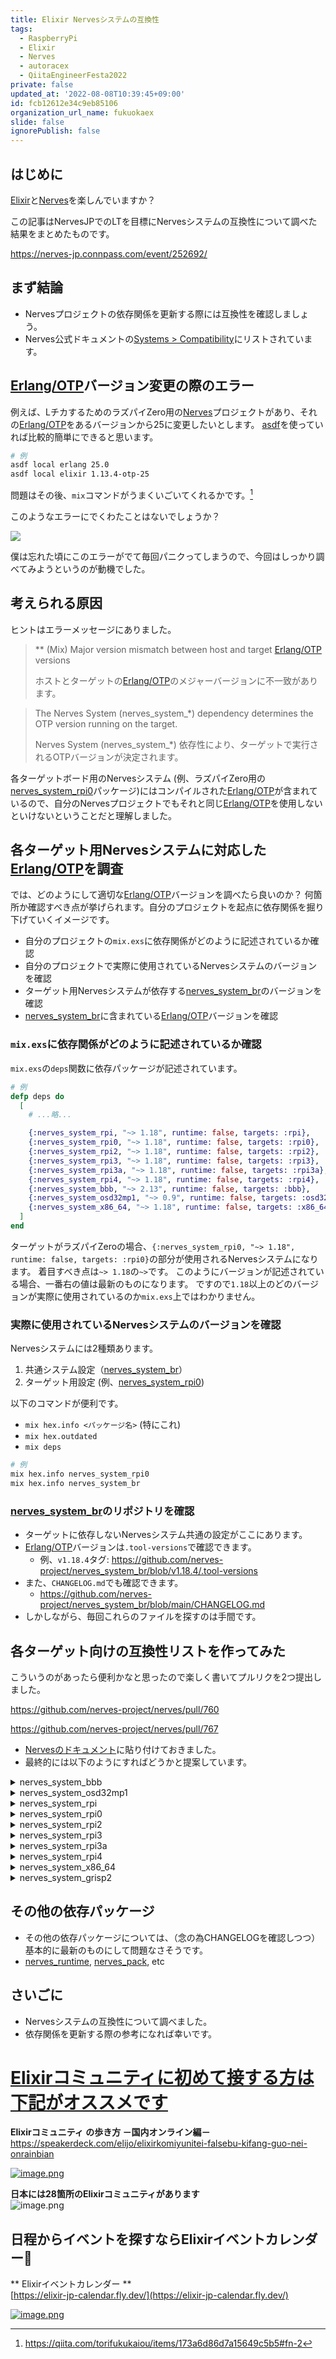 ```yaml
---
title: Elixir Nervesシステムの互換性
tags:
  - RaspberryPi
  - Elixir
  - Nerves
  - autoracex
  - QiitaEngineerFesta2022
private: false
updated_at: '2022-08-08T10:39:45+09:00'
id: fcb12612e34c9eb85106
organization_url_name: fukuokaex
slide: false
ignorePublish: false
---
```


[nerves]: https://github.com/nerves-project/nerves
[erlang/otp]: https://www.erlang.org/
[elixir]: https://elixir-lang.org/
[buildroot]: https://buildroot.org/
[nerves_system_br]: https://github.com/nerves-project/nerves_system_br
[nerves_system_rpi0]: https://github.com/nerves-project/nerves_system_rpi0
[nerves_runtime]: https://github.com/nerves-project/nerves_runtime
[nerves_pack]: https://github.com/nerves-project/nerves_pack
[shoehorn]: https://github.com/nerves-project/shoehorn
[nerves_bootstrap]: https://github.com/nerves-project/nerves_bootstrap
[nerves_examples]: https://github.com/nerves-project/nerves_examples
[asdf]: https://github.com/asdf-vm/asdf
[scripts/nerves_system_compatibility.exs]: https://github.com/nerves-project/nerves/blob/main/scripts/nerves_system_compatibility.exs

## はじめに

[Elixir]と[Nerves]を楽しんでいますか？

この記事はNervesJPでのLTを目標にNervesシステムの互換性について調べた結果をまとめたものです。

https://nerves-jp.connpass.com/event/252692/

## まず結論

- Nervesプロジェクトの依存関係を更新する際には互換性を確認しましょう。
- Nerves公式ドキュメントの[Systems > Compatibility](https://hexdocs.pm/nerves/systems.html#compatibility)にリストされています。

## [Erlang/OTP]バージョン変更の際のエラー

例えば、LチカするためのラズパイZero用の[Nerves]プロジェクトがあり、それの[Erlang/OTP]をあるバージョンから25に変更したいとします。
[asdf]を使っていれば比較的簡単にできると思います。

```sh
# 例
asdf local erlang 25.0
asdf local elixir 1.13.4-otp-25
```

問題はその後、`mix`コマンドがうまくいごいてくれるかです。[^いごく]

このようなエラーにでくわたことはないでしょうか？

![](https://user-images.githubusercontent.com/7563926/177769856-d37d18ce-b962-4772-a35d-81e5dc6c347b.png)

僕は忘れた頃にこのエラーがでて毎回パニクってしまうので、今回はしっかり調べてみようというのが動機でした。

## 考えられる原因

ヒントはエラーメッセージにありました。

> ** (Mix) Major version mismatch between host and target [Erlang/OTP] versions
>
> ホストとターゲットの[Erlang/OTP]のメジャーバージョンに不一致があります。


> The Nerves System (nerves_system_*) dependency determines the OTP version running on the target.
>
> Nerves System (nerves_system_*) 依存性により、ターゲットで実行されるOTPバージョンが決定されます。

各ターゲットボード用のNervesシステム (例、ラズパイZero用の[nerves_system_rpi0]パッケージ)にはコンパイルされた[Erlang/OTP]が含まれているので、自分のNervesプロジェクトでもそれと同じ[Erlang/OTP]を使用しないといけないということだと理解しました。

## 各ターゲット用Nervesシステムに対応した[Erlang/OTP]を調査

では、どのようにして適切な[Erlang/OTP]バージョンを調べたら良いのか？
何箇所か確認すべき点が挙げられます。自分のプロジェクトを起点に依存関係を掘り下げていくイメージです。

- 自分のプロジェクトの`mix.exs`に依存関係がどのように記述されているか確認
- 自分のプロジェクトで実際に使用されているNervesシステムのバージョンを確認
- ターゲット用Nervesシステムが依存する[nerves_system_br]のバージョンを確認
- [nerves_system_br]に含まれている[Erlang/OTP]バージョンを確認

### `mix.exs`に依存関係がどのように記述されているか確認

`mix.exs`の`deps`関数に依存パッケージが記述されています。

```elixir
# 例
defp deps do
  [
    # ...略...

    {:nerves_system_rpi, "~> 1.18", runtime: false, targets: :rpi},
    {:nerves_system_rpi0, "~> 1.18", runtime: false, targets: :rpi0},
    {:nerves_system_rpi2, "~> 1.18", runtime: false, targets: :rpi2},
    {:nerves_system_rpi3, "~> 1.18", runtime: false, targets: :rpi3},
    {:nerves_system_rpi3a, "~> 1.18", runtime: false, targets: :rpi3a},
    {:nerves_system_rpi4, "~> 1.18", runtime: false, targets: :rpi4},
    {:nerves_system_bbb, "~> 2.13", runtime: false, targets: :bbb},
    {:nerves_system_osd32mp1, "~> 0.9", runtime: false, targets: :osd32mp1},
    {:nerves_system_x86_64, "~> 1.18", runtime: false, targets: :x86_64}
  ]
end
```

ターゲットがラズパイZeroの場合、`{:nerves_system_rpi0, "~> 1.18", runtime: false, targets: :rpi0}`の部分が使用されるNervesシステムになります。
着目すべき点は`~> 1.18`の`~>`です。
このようにバージョンが記述されている場合、一番右の値は最新のものになります。
ですので`1.18`以上のどのバージョンが実際に使用されているのか`mix.exs`上ではわかりません。

### 実際に使用されているNervesシステムのバージョンを確認

Nervesシステムには2種類あります。
1. 共通システム設定（[nerves_system_br]）
1. ターゲット用設定 (例、[nerves_system_rpi0])

以下のコマンドが便利です。
- `mix hex.info <パッケージ名>` (特にこれ)
- `mix hex.outdated`
- `mix deps`

```sh
# 例
mix hex.info nerves_system_rpi0
mix hex.info nerves_system_br
```

### [nerves_system_br]のリポジトリを確認

- ターゲットに依存しないNervesシステム共通の設定がここにあります。
- [Erlang/OTP]バージョンは`.tool-versions`で確認できます。
  - 例、`v1.18.4`タグ: https://github.com/nerves-project/nerves_system_br/blob/v1.18.4/.tool-versions
- また、`CHANGELOG.md`でも確認できます。
  - https://github.com/nerves-project/nerves_system_br/blob/main/CHANGELOG.md
- しかしながら、毎回これらのファイルを探すのは手間です。

## 各ターゲット向けの互換性リストを作ってみた

こういうのがあったら便利かなと思ったので楽しく書いてプルリクを2つ提出しました。

https://github.com/nerves-project/nerves/pull/760

https://github.com/nerves-project/nerves/pull/767

- [Nervesのドキュメント](https://hexdocs.pm/nerves/systems.html#compatibility
)に貼り付けておきました。
- 最終的には以下のようにすればどうかと提案しています。

<details><summary>nerves_system_bbb</summary><table><thead><tr><th></th><th>Nerves System BR</th><th>Erlang/OTP</th><th>Buildroot</th><th>Linux</th></tr></thead><tbody><tr><td>2.15.1</td><td>1.20.3</td><td>25.0.2</td><td>2022.05</td><td>5.10.120</td></tr><tr><td>2.15.0</td><td>1.20.3</td><td>25.0.2</td><td>2022.05</td><td>5.15.44</td></tr><tr><td>2.14.0</td><td>1.19.0</td><td>25.0</td><td>2022.02.1</td><td>5.10.100</td></tr><tr><td>2.13.4</td><td>1.18.6</td><td>24.3.2</td><td>2021.11.2</td><td>5.10.100</td></tr><tr><td>2.13.3</td><td>1.18.5</td><td>24.2.2</td><td>2021.11.2</td><td>5.10.87</td></tr><tr><td>2.13.2</td><td>1.18.4</td><td>24.2</td><td>2021.11.1</td><td>5.10.87</td></tr><tr><td>2.13.1</td><td>1.18.3</td><td>24.2</td><td>2021.11</td><td>5.10.65</td></tr><tr><td>2.13.0</td><td>1.18.2</td><td>24.2</td><td>2021.11</td><td>5.10.65</td></tr><tr><td>2.12.3</td><td>1.17.4</td><td>24.1.7</td><td>2021.08.2</td><td>5.4.52</td></tr><tr><td>2.12.2</td><td>1.17.3</td><td>24.1.4</td><td>2021.08.1</td><td>5.4.52</td></tr><tr><td>2.12.1</td><td>1.17.1</td><td>24.1.2</td><td>2021.08.1</td><td>5.4.52</td></tr><tr><td>2.12.0</td><td>1.17.0</td><td>24.1</td><td>2021.08</td><td>5.4.52</td></tr><tr><td>2.11.2</td><td>1.16.4</td><td>24.0.5</td><td>2021.05.1</td><td>5.4.52</td></tr><tr><td>2.11.1</td><td>1.16.1</td><td>24.0.2</td><td>2021.05</td><td>5.4.52</td></tr><tr><td>2.11.0</td><td>1.16.0</td><td>24.0.2</td><td>2021.05</td><td>5.4.52</td></tr><tr><td>2.10.1</td><td>1.15.1</td><td>23.3.1</td><td>2021.02.1</td><td>5.4.52</td></tr><tr><td>2.10.0</td><td>1.15.0</td><td>23.2.7</td><td>2021.02</td><td>5.4.52</td></tr><tr><td>2.9.0</td><td>1.14.4</td><td>23.2.4</td><td>2020.11.2</td><td>5.4.52</td></tr><tr><td>2.8.3</td><td>1.13.7</td><td>23.1.5</td><td>2020.08.2</td><td>5.4.52</td></tr><tr><td>2.8.2</td><td>1.13.5</td><td>23.1.1</td><td>2020.08.2</td><td>5.4.52</td></tr><tr><td>2.8.1</td><td>1.13.4</td><td>23.1.1</td><td>2020.08.1</td><td>5.4.52</td></tr><tr><td>2.8.0</td><td>1.13.2</td><td>23.1.1</td><td>2020.08</td><td>4.19.120</td></tr><tr><td>2.7.2</td><td>1.12.4</td><td>23.0.3</td><td>2020.05.1</td><td>4.19.120</td></tr><tr><td>2.7.1</td><td>1.12.0</td><td>23.0.2</td><td>2020.05</td><td>4.19.120</td></tr><tr><td>2.7.0</td><td>1.12.0</td><td>23.0.2</td><td>2020.05</td><td>4.19.120</td></tr><tr><td>2.6.2</td><td>1.11.4</td><td>22.3.4</td><td>2020.02.1</td><td>4.19.103</td></tr><tr><td>2.6.1</td><td>1.11.2</td><td>22.3.1</td><td>2020.02</td><td>4.19.103</td></tr><tr><td>2.6.0</td><td>1.11.0</td><td>22.2.8</td><td>2020.02</td><td>4.19.103</td></tr><tr><td>2.5.2</td><td>1.10.2</td><td>22.2.4</td><td>2019.11.1</td><td>4.19.72</td></tr><tr><td>2.5.1</td><td>1.10.1</td><td>22.2.2</td><td>2019.11.1</td><td>4.19.72</td></tr><tr><td>2.5.0</td><td>1.10.0</td><td>22.1.5</td><td>2019.11</td><td>4.19.72</td></tr><tr><td>2.4.2</td><td>1.9.5</td><td>22.1.5</td><td>2019.08.2</td><td>4.19.50</td></tr><tr><td>2.4.1</td><td>1.9.4</td><td>22.1.1</td><td>2019.08.1</td><td>4.19.50</td></tr><tr><td>2.4.0</td><td>1.9.2</td><td>22.0.7</td><td>2019.08</td><td>4.19.50</td></tr><tr><td>2.3.2</td><td>1.8.5</td><td>22.0.7</td><td>2019.05.1</td><td>4.19.50</td></tr><tr><td>2.3.1</td><td>1.8.4</td><td>22.0.7</td><td>2019.05.1</td><td>4.19.37</td></tr><tr><td>2.3.0</td><td>1.8.2</td><td>22.0.3</td><td>2019.05</td><td>4.19.37</td></tr><tr><td>2.2.2</td><td>1.7.2</td><td>21.3.6</td><td>2019.02</td><td>4.19.26</td></tr><tr><td>2.2.1</td><td>1.7.1</td><td>21.2.7</td><td>2019.02</td><td>4.19.26</td></tr><tr><td>2.2.0</td><td>1.7.0</td><td>21.2.7</td><td>2019.02</td><td>4.19.26</td></tr><tr><td>2.1.3</td><td>1.6.8</td><td>21.2.6</td><td>2018.11.1</td><td>4.19.10</td></tr><tr><td>2.1.2</td><td>1.6.6</td><td>21.2.4</td><td>2018.11.1</td><td>4.19.10</td></tr><tr><td>2.1.1</td><td>1.6.5</td><td>21.2.2</td><td>2018.11.1</td><td>4.19.10</td></tr><tr><td>2.1.0</td><td>1.6.1</td><td>21.2</td><td>2018.11</td><td>4.18.9</td></tr><tr><td>2.0.0</td><td>1.5.3</td><td>21.1.1</td><td>2018.08</td><td>4.18.9</td></tr><tr><td>1.4.0</td><td>1.4.5</td><td>21.0</td><td>2018.05.1</td><td>4.4.113</td></tr><tr><td>1.3.0</td><td>1.4.1</td><td>21.0</td><td>2018.05.1</td><td>4.4.113</td></tr><tr><td>1.2.1</td><td>1.3.2</td><td>21.0</td><td>2018.05</td><td>4.4.113</td></tr><tr><td>1.2.0</td><td>1.3.0</td><td>21.0</td><td>2018.05</td><td>4.4.113</td></tr><tr><td>1.1.1</td><td>1.2.2</td><td>20.3.8</td><td>2018.05</td><td>4.4.113</td></tr><tr><td>1.1.0</td><td>1.2.0</td><td>20.3.6</td><td>2018.05</td><td>4.4.113</td></tr><tr><td>1.0.0</td><td>1.0.0</td><td>20.3.2</td><td>2018.02.1</td><td>4.4.113</td></tr><tr><td>0.20.0</td><td>0.17.0</td><td>20.2.1</td><td>2017.11.2</td><td>4.4.91</td></tr><tr><td>0.19.1</td><td>0.16.4</td><td>20.2.1</td><td>2017.11</td><td>4.4.91</td></tr><tr><td>0.19.0</td><td>unknown</td><td>unknown</td><td>unknown</td><td>4.4.91</td></tr><tr><td>0.18.0</td><td>0.15.0</td><td>20.1</td><td>2017.08.1</td><td>4.4.91</td></tr><tr><td>0.17.1</td><td>0.14.1</td><td>20</td><td>2017.08.1</td><td>4.4.88</td></tr><tr><td>0.17.0</td><td>0.14.0</td><td>20</td><td>2017.08</td><td>4.4.88</td></tr><tr><td>0.16.1</td><td>0.13.7</td><td>19.3</td><td>2017.05</td><td>4.4.60</td></tr><tr><td>0.16.0</td><td>0.13.5</td><td>19.3</td><td>2017.05</td><td>4.4.60</td></tr><tr><td>0.15.0</td><td>0.13.3</td><td>19.3</td><td>2017.05</td><td>4.4.60</td></tr><tr><td>0.14.0</td><td>0.13.2</td><td>19.3</td><td>2017.05</td><td>4.4.60</td></tr><tr><td>0.13.0</td><td>0.12.0</td><td>19.3</td><td>2017.05</td><td>4.4.60</td></tr><tr><td>0.12.0</td><td>0.10.0</td><td>19.3</td><td>2017.02</td><td>4.4.60</td></tr><tr><td>0.11.0</td><td>0.9.2</td><td>19.2</td><td>2016.11.1</td><td>4.4.43</td></tr><tr><td>0.10.0</td><td>0.9.2</td><td>19.2</td><td>2016.11.1</td><td>4.4.43</td></tr><tr><td>0.9.0</td><td>0.8.1</td><td>19.0</td><td>2016.08</td><td>4.4.9</td></tr><tr><td>0.8.0</td><td>0.7.0</td><td>19.0</td><td>2016.08</td><td>4.4.9</td></tr><tr><td>0.7.1</td><td>0.6.1</td><td>18.3</td><td>2016.02</td><td>4.4.9</td></tr><tr><td>0.7.0</td><td>unknown</td><td>unknown</td><td>unknown</td><td>4.4.9</td></tr><tr><td>0.6.2</td><td>0.5.1</td><td>18.3</td><td>2016.02</td><td>4.4.9</td></tr><tr><td>0.6.1</td><td>0.5.1</td><td>18.3</td><td>2016.02</td><td>4.4.9</td></tr><tr><td>0.6.0</td><td>0.5.0</td><td>18.3</td><td>2016.02</td><td>4.4.9</td></tr><tr><td>0.5.0</td><td>unknown</td><td>unknown</td><td>unknown</td><td>3.8.13</td></tr></tbody></table></details><details><summary>nerves_system_osd32mp1</summary><table><thead><tr><th></th><th>Nerves System BR</th><th>Erlang/OTP</th><th>Buildroot</th><th>Linux</th></tr></thead><tbody><tr><td>0.11.0</td><td>1.20.3</td><td>25.0.2</td><td>2022.05</td><td>5.4.41</td></tr><tr><td>0.10.0</td><td>1.19.0</td><td>25.0</td><td>2022.02.1</td><td>5.4.41</td></tr><tr><td>0.9.4</td><td>1.18.6</td><td>24.3.2</td><td>2021.11.2</td><td>5.4.41</td></tr><tr><td>0.9.3</td><td>1.18.5</td><td>24.2.2</td><td>2021.11.2</td><td>5.4.41</td></tr><tr><td>0.9.2</td><td>1.18.4</td><td>24.2</td><td>2021.11.1</td><td>5.4.41</td></tr><tr><td>0.9.1</td><td>1.18.3</td><td>24.2</td><td>2021.11</td><td>5.4.41</td></tr><tr><td>0.9.0</td><td>1.18.2</td><td>24.2</td><td>2021.11</td><td>5.4.41</td></tr><tr><td>0.8.3</td><td>1.17.4</td><td>24.1.7</td><td>2021.08.2</td><td>5.4.41</td></tr><tr><td>0.8.2</td><td>1.17.3</td><td>24.1.4</td><td>2021.08.1</td><td>5.4.41</td></tr><tr><td>0.8.1</td><td>1.17.1</td><td>24.1.2</td><td>2021.08.1</td><td>5.4.41</td></tr><tr><td>0.8.0</td><td>1.17.0</td><td>24.1</td><td>2021.08</td><td>5.4.41</td></tr><tr><td>0.7.2</td><td>1.16.4</td><td>24.0.5</td><td>2021.05.1</td><td>5.4.41</td></tr><tr><td>0.7.1</td><td>1.16.1</td><td>24.0.2</td><td>2021.05</td><td>5.4.41</td></tr><tr><td>0.7.0</td><td>1.16.0</td><td>24.0.2</td><td>2021.05</td><td>5.4.41</td></tr><tr><td>0.6.1</td><td>1.15.1</td><td>23.3.1</td><td>2021.02.1</td><td>5.4.41</td></tr><tr><td>0.6.0</td><td>1.15.0</td><td>23.2.7</td><td>2021.02</td><td>5.4.41</td></tr><tr><td>0.5.0</td><td>1.14.4</td><td>23.2.4</td><td>2020.11.2</td><td>5.4.41</td></tr><tr><td>0.4.3</td><td>1.13.7</td><td>23.1.5</td><td>2020.08.2</td><td>5.4.41</td></tr><tr><td>0.4.2</td><td>1.13.5</td><td>23.1.1</td><td>2020.08.2</td><td>5.4.41</td></tr><tr><td>0.4.1</td><td>1.13.4</td><td>23.1.1</td><td>2020.08.1</td><td>5.4.41</td></tr><tr><td>0.4.0</td><td>1.13.2</td><td>23.1.1</td><td>2020.08</td><td>5.4.41</td></tr><tr><td>0.3.2</td><td>1.12.4</td><td>23.0.3</td><td>2020.05.1</td><td>5.4.41</td></tr><tr><td>0.3.1</td><td>1.12.0</td><td>23.0.2</td><td>2020.05</td><td>5.4.41</td></tr><tr><td>0.3.0</td><td>1.12.0</td><td>23.0.2</td><td>2020.05</td><td>5.4.41</td></tr><tr><td>0.2.0</td><td>1.11.4</td><td>22.3.4</td><td>2020.02.1</td><td>5.4.41</td></tr><tr><td>0.1.0</td><td>1.11.4</td><td>22.3.4</td><td>2020.02.1</td><td>5.4.41</td></tr></tbody></table></details><details><summary>nerves_system_rpi</summary><table><thead><tr><th></th><th>Nerves System BR</th><th>Erlang/OTP</th><th>Buildroot</th><th>Linux</th></tr></thead><tbody><tr><td>1.20.0</td><td>1.20.3</td><td>25.0.2</td><td>2022.05</td><td>5.15.32</td></tr><tr><td>1.19.0</td><td>1.19.0</td><td>25.0</td><td>2022.02.1</td><td>5.10.88</td></tr><tr><td>1.18.4</td><td>1.18.6</td><td>24.3.2</td><td>2021.11.2</td><td>5.10.88</td></tr><tr><td>1.18.3</td><td>1.18.5</td><td>24.2.2</td><td>2021.11.2</td><td>5.10.88</td></tr><tr><td>1.18.2</td><td>1.18.4</td><td>24.2</td><td>2021.11.1</td><td>5.10.88</td></tr><tr><td>1.18.1</td><td>1.18.3</td><td>24.2</td><td>2021.11</td><td>5.10.88</td></tr><tr><td>1.18.0</td><td>1.18.2</td><td>24.2</td><td>2021.11</td><td>5.10.88</td></tr><tr><td>1.17.3</td><td>1.17.4</td><td>24.1.7</td><td>2021.08.2</td><td>5.10.63</td></tr><tr><td>1.17.2</td><td>1.17.3</td><td>24.1.4</td><td>2021.08.1</td><td>5.10.63</td></tr><tr><td>1.17.1</td><td>1.17.1</td><td>24.1.2</td><td>2021.08.1</td><td>5.4.51</td></tr><tr><td>1.17.0</td><td>1.17.0</td><td>24.1</td><td>2021.08</td><td>5.4.51</td></tr><tr><td>1.16.2</td><td>1.16.4</td><td>24.0.5</td><td>2021.05.1</td><td>5.4.51</td></tr><tr><td>1.16.1</td><td>1.16.1</td><td>24.0.2</td><td>2021.05</td><td>5.4.51</td></tr><tr><td>1.16.0</td><td>1.16.0</td><td>24.0.2</td><td>2021.05</td><td>5.4.51</td></tr><tr><td>1.15.1</td><td>1.15.1</td><td>23.3.1</td><td>2021.02.1</td><td>5.4.51</td></tr><tr><td>1.15.0</td><td>1.15.0</td><td>23.2.7</td><td>2021.02</td><td>5.4.51</td></tr><tr><td>1.14.1</td><td>1.14.4</td><td>23.2.4</td><td>2020.11.2</td><td>5.4.51</td></tr><tr><td>1.14.0</td><td>1.14.4</td><td>23.2.4</td><td>2020.11.2</td><td>5.4.51</td></tr><tr><td>1.13.3</td><td>1.13.7</td><td>23.1.5</td><td>2020.08.2</td><td>5.4</td></tr><tr><td>1.13.2</td><td>1.13.5</td><td>23.1.1</td><td>2020.08.2</td><td>5.4</td></tr><tr><td>1.13.1</td><td>1.13.4</td><td>23.1.1</td><td>2020.08.1</td><td>5.4.51</td></tr><tr><td>1.13.0</td><td>1.13.2</td><td>23.1.1</td><td>2020.08</td><td>4.19.118</td></tr><tr><td>1.12.2</td><td>1.12.4</td><td>23.0.3</td><td>2020.05.1</td><td>4.19.118</td></tr><tr><td>1.12.1</td><td>1.12.0</td><td>23.0.2</td><td>2020.05</td><td>4.19</td></tr><tr><td>1.12.0</td><td>1.12.0</td><td>23.0.2</td><td>2020.05</td><td>4.19</td></tr><tr><td>1.11.2</td><td>1.11.4</td><td>22.3.4</td><td>2020.02.1</td><td>4.19</td></tr><tr><td>1.11.1</td><td>1.11.2</td><td>22.3.1</td><td>2020.02</td><td>4.19</td></tr><tr><td>1.11.0</td><td>1.11.0</td><td>22.2.8</td><td>2020.02</td><td>4.19</td></tr><tr><td>1.10.2</td><td>1.10.2</td><td>22.2.4</td><td>2019.11.1</td><td>4.19</td></tr><tr><td>1.10.1</td><td>1.10.1</td><td>22.2.2</td><td>2019.11.1</td><td>4.19</td></tr><tr><td>1.10.0</td><td>1.10.0</td><td>22.1.5</td><td>2019.11</td><td>4.19</td></tr><tr><td>1.9.2</td><td>1.9.5</td><td>22.1.5</td><td>2019.08.2</td><td>4.19.75</td></tr><tr><td>1.9.1</td><td>1.9.4</td><td>22.1.1</td><td>2019.08.1</td><td>4.19</td></tr><tr><td>1.9.0</td><td>1.9.2</td><td>22.0.7</td><td>2019.08</td><td>4.19</td></tr><tr><td>1.8.2</td><td>1.8.5</td><td>22.0.7</td><td>2019.05.1</td><td>4.19</td></tr><tr><td>1.8.1</td><td>1.8.4</td><td>22.0.7</td><td>2019.05.1</td><td>4.19</td></tr><tr><td>1.8.0</td><td>1.8.2</td><td>22.0.3</td><td>2019.05</td><td>4.19.46</td></tr><tr><td>1.7.2</td><td>1.7.2</td><td>21.3.6</td><td>2019.02</td><td>4.19</td></tr><tr><td>1.7.1</td><td>1.7.1</td><td>21.2.7</td><td>2019.02</td><td>4.19</td></tr><tr><td>1.7.0</td><td>1.7.0</td><td>21.2.7</td><td>2019.02</td><td>4.19</td></tr><tr><td>1.6.3</td><td>1.6.8</td><td>21.2.6</td><td>2018.11.1</td><td>4.14.89</td></tr><tr><td>1.6.2</td><td>1.6.6</td><td>21.2.4</td><td>2018.11.1</td><td>4.14</td></tr><tr><td>1.6.1</td><td>1.6.5</td><td>21.2.2</td><td>2018.11.1</td><td>4.14</td></tr><tr><td>1.6.0</td><td>1.6.1</td><td>21.2</td><td>2018.11</td><td>4.14.71</td></tr><tr><td>1.5.1</td><td>1.5.3</td><td>21.1.1</td><td>2018.08</td><td>4.14</td></tr><tr><td>1.5.0</td><td>1.5.2</td><td>21.0.9</td><td>2018.08</td><td>4.14</td></tr><tr><td>1.4.0</td><td>1.4.5</td><td>21.0</td><td>2018.05.1</td><td>4.4</td></tr><tr><td>1.3.0</td><td>1.4.1</td><td>21.0</td><td>2018.05.1</td><td>4.4</td></tr><tr><td>1.2.1</td><td>1.3.2</td><td>21.0</td><td>2018.05</td><td>4.4.50</td></tr><tr><td>1.2.0</td><td>1.3.0</td><td>21.0</td><td>2018.05</td><td>4.4.50</td></tr><tr><td>1.1.1</td><td>1.2.2</td><td>20.3.8</td><td>2018.05</td><td>4.4</td></tr><tr><td>1.1.0</td><td>1.2.0</td><td>20.3.6</td><td>2018.05</td><td>4.4</td></tr><tr><td>1.0.0</td><td>1.0.0</td><td>20.3.2</td><td>2018.02.1</td><td>4.4.50</td></tr><tr><td>0.20.0</td><td>0.17.0</td><td>20.2.1</td><td>2017.11.2</td><td>4.4</td></tr><tr><td>0.19.1</td><td>0.16.4</td><td>20.2.1</td><td>2017.11</td><td>4.4</td></tr><tr><td>0.19.0</td><td>unknown</td><td>unknown</td><td>unknown</td><td>4.4</td></tr><tr><td>0.18.0</td><td>0.15.0</td><td>20.1</td><td>2017.08.1</td><td>4.4</td></tr><tr><td>0.17.1</td><td>0.14.1</td><td>20</td><td>2017.08.1</td><td>4.4</td></tr><tr><td>0.17.0</td><td>0.14.0</td><td>20</td><td>2017.08</td><td>4.4</td></tr><tr><td>0.16.1</td><td>0.13.7</td><td>19.3</td><td>2017.05</td><td>4.4</td></tr><tr><td>0.16.0</td><td>0.13.5</td><td>19.3</td><td>2017.05</td><td>4.4</td></tr><tr><td>0.15.0</td><td>0.13.3</td><td>19.3</td><td>2017.05</td><td>4.4</td></tr><tr><td>0.14.0</td><td>0.13.2</td><td>19.3</td><td>2017.05</td><td>4.4</td></tr><tr><td>0.13.0</td><td>0.12.0</td><td>19.3</td><td>2017.05</td><td>4.4</td></tr><tr><td>0.12.0</td><td>0.10.0</td><td>19.3</td><td>2017.02</td><td>4.4</td></tr><tr><td>0.11.0</td><td>0.9.2</td><td>19.2</td><td>2016.11.1</td><td>4.4</td></tr><tr><td>0.10.0</td><td>0.9.2</td><td>19.2</td><td>2016.11.1</td><td>4.4</td></tr><tr><td>0.9.1</td><td>0.8.1</td><td>19.0</td><td>2016.08</td><td>4.4</td></tr><tr><td>0.9.0</td><td>0.8.1</td><td>19.0</td><td>2016.08</td><td>4.4</td></tr><tr><td>0.7.0</td><td>0.7.0</td><td>19.0</td><td>2016.08</td><td>4.4</td></tr><tr><td>0.6.1</td><td>0.6.1</td><td>18.3</td><td>2016.02</td><td>4.1</td></tr><tr><td>0.6.0</td><td>0.6.0</td><td>18.3</td><td>2016.02</td><td>4.1</td></tr><tr><td>0.5.2</td><td>0.5.2</td><td>18.3</td><td>2016.02</td><td>4.1</td></tr><tr><td>0.5.1</td><td>0.5.1</td><td>18.3</td><td>2016.02</td><td>4.1</td></tr><tr><td>0.5.0</td><td>0.5.0</td><td>18.3</td><td>2016.02</td><td>4.1</td></tr><tr><td>0.4.1</td><td>0.4.2</td><td>unknown</td><td>unknown</td><td>4.1</td></tr></tbody></table></details><details><summary>nerves_system_rpi0</summary><table><thead><tr><th></th><th>Nerves System BR</th><th>Erlang/OTP</th><th>Buildroot</th><th>Linux</th></tr></thead><tbody><tr><td>1.20.0</td><td>1.20.3</td><td>25.0.2</td><td>2022.05</td><td>5.15.32</td></tr><tr><td>1.19.0</td><td>1.19.0</td><td>25.0</td><td>2022.02.1</td><td>5.10.88</td></tr><tr><td>1.18.4</td><td>1.18.6</td><td>24.3.2</td><td>2021.11.2</td><td>5.10.88</td></tr><tr><td>1.18.3</td><td>1.18.5</td><td>24.2.2</td><td>2021.11.2</td><td>5.10.88</td></tr><tr><td>1.18.2</td><td>1.18.4</td><td>24.2</td><td>2021.11.1</td><td>5.10.88</td></tr><tr><td>1.18.1</td><td>1.18.3</td><td>24.2</td><td>2021.11</td><td>5.10.88</td></tr><tr><td>1.18.0</td><td>1.18.2</td><td>24.2</td><td>2021.11</td><td>5.10.88</td></tr><tr><td>1.17.3</td><td>1.17.4</td><td>24.1.7</td><td>2021.08.2</td><td>5.10.63</td></tr><tr><td>1.17.2</td><td>1.17.3</td><td>24.1.4</td><td>2021.08.1</td><td>5.10.63</td></tr><tr><td>1.17.1</td><td>1.17.1</td><td>24.1.2</td><td>2021.08.1</td><td>5.4.51</td></tr><tr><td>1.17.0</td><td>1.17.0</td><td>24.1</td><td>2021.08</td><td>5.4.51</td></tr><tr><td>1.16.2</td><td>1.16.4</td><td>24.0.5</td><td>2021.05.1</td><td>5.4.51</td></tr><tr><td>1.16.1</td><td>1.16.1</td><td>24.0.2</td><td>2021.05</td><td>5.4.51</td></tr><tr><td>1.16.0</td><td>1.16.0</td><td>24.0.2</td><td>2021.05</td><td>5.4.51</td></tr><tr><td>1.15.1</td><td>1.15.1</td><td>23.3.1</td><td>2021.02.1</td><td>5.4.51</td></tr><tr><td>1.15.0</td><td>1.15.0</td><td>23.2.7</td><td>2021.02</td><td>5.4.51</td></tr><tr><td>1.14.1</td><td>1.14.4</td><td>23.2.4</td><td>2020.11.2</td><td>5.4.51</td></tr><tr><td>1.14.0</td><td>1.14.4</td><td>23.2.4</td><td>2020.11.2</td><td>5.4.51</td></tr><tr><td>1.13.3</td><td>1.13.7</td><td>23.1.5</td><td>2020.08.2</td><td>5.4</td></tr><tr><td>1.13.2</td><td>1.13.5</td><td>23.1.1</td><td>2020.08.2</td><td>5.4.51</td></tr><tr><td>1.13.1</td><td>1.13.4</td><td>23.1.1</td><td>2020.08.1</td><td>5.4</td></tr><tr><td>1.13.0</td><td>1.13.2</td><td>23.1.1</td><td>2020.08</td><td>4.19</td></tr><tr><td>1.12.2</td><td>1.12.4</td><td>23.0.3</td><td>2020.05.1</td><td>4.19.118</td></tr><tr><td>1.12.1</td><td>1.12.0</td><td>23.0.2</td><td>2020.05</td><td>4.19</td></tr><tr><td>1.12.0</td><td>1.12.0</td><td>23.0.2</td><td>2020.05</td><td>4.19</td></tr><tr><td>1.11.2</td><td>1.11.4</td><td>22.3.4</td><td>2020.02.1</td><td>4.19</td></tr><tr><td>1.11.1</td><td>1.11.2</td><td>22.3.1</td><td>2020.02</td><td>4.19</td></tr><tr><td>1.11.0</td><td>1.11.0</td><td>22.2.8</td><td>2020.02</td><td>4.19.97</td></tr><tr><td>1.10.2</td><td>1.10.2</td><td>22.2.4</td><td>2019.11.1</td><td>4.19.75</td></tr><tr><td>1.10.1</td><td>1.10.1</td><td>22.2.2</td><td>2019.11.1</td><td>4.19</td></tr><tr><td>1.10.0</td><td>1.10.0</td><td>22.1.5</td><td>2019.11</td><td>4.19</td></tr><tr><td>1.9.2</td><td>1.9.5</td><td>22.1.5</td><td>2019.08.2</td><td>4.19</td></tr><tr><td>1.9.1</td><td>1.9.4</td><td>22.1.1</td><td>2019.08.1</td><td>4.19</td></tr><tr><td>1.9.0</td><td>1.9.2</td><td>22.0.7</td><td>2019.08</td><td>4.19</td></tr><tr><td>1.8.2</td><td>1.8.5</td><td>22.0.7</td><td>2019.05.1</td><td>4.19.58</td></tr><tr><td>1.8.1</td><td>1.8.4</td><td>22.0.7</td><td>2019.05.1</td><td>4.19</td></tr><tr><td>1.8.0</td><td>1.8.2</td><td>22.0.3</td><td>2019.05</td><td>4.19.46</td></tr><tr><td>1.7.2</td><td>1.7.2</td><td>21.3.6</td><td>2019.02</td><td>4.19.25</td></tr><tr><td>1.7.1</td><td>1.7.1</td><td>21.2.7</td><td>2019.02</td><td>4.19</td></tr><tr><td>1.7.0</td><td>1.7.0</td><td>21.2.7</td><td>2019.02</td><td>4.19.25</td></tr><tr><td>1.6.3</td><td>1.6.8</td><td>21.2.6</td><td>2018.11.1</td><td>4.14.89</td></tr><tr><td>1.6.2</td><td>1.6.6</td><td>21.2.4</td><td>2018.11.1</td><td>4.14.89</td></tr><tr><td>1.6.1</td><td>1.6.5</td><td>21.2.2</td><td>2018.11.1</td><td>4.14.89</td></tr><tr><td>1.6.0</td><td>1.6.1</td><td>21.2</td><td>2018.11</td><td>4.14</td></tr><tr><td>1.5.1</td><td>1.5.3</td><td>21.1.1</td><td>2018.08</td><td>4.14.71</td></tr><tr><td>1.5.0</td><td>1.5.2</td><td>21.0.9</td><td>2018.08</td><td>4.14.71</td></tr><tr><td>1.4.0</td><td>1.4.5</td><td>21.0</td><td>2018.05.1</td><td>4.4</td></tr><tr><td>1.3.0</td><td>1.4.1</td><td>21.0</td><td>2018.05.1</td><td>4.4</td></tr><tr><td>1.2.1</td><td>1.3.2</td><td>21.0</td><td>2018.05</td><td>4.4.50</td></tr><tr><td>1.2.0</td><td>1.3.0</td><td>21.0</td><td>2018.05</td><td>4.4.50</td></tr><tr><td>1.1.1</td><td>1.2.2</td><td>20.3.8</td><td>2018.05</td><td>4.4</td></tr><tr><td>1.1.0</td><td>1.2.0</td><td>20.3.6</td><td>2018.05</td><td>4.4</td></tr><tr><td>1.0.0</td><td>1.0.0</td><td>20.3.2</td><td>2018.02.1</td><td>4.4.50</td></tr><tr><td>0.21.0</td><td>0.17.0</td><td>20.2.1</td><td>2017.11.2</td><td>4.4</td></tr><tr><td>0.20.1</td><td>0.16.4</td><td>20.2.1</td><td>2017.11</td><td>4.4</td></tr><tr><td>0.20.0</td><td>0.15.1</td><td>20.1</td><td>2017.08.1</td><td>4.4</td></tr><tr><td>0.19.2</td><td>0.15.1</td><td>20.1</td><td>2017.08.1</td><td>4.4</td></tr><tr><td>0.19.1</td><td>0.14.1</td><td>20</td><td>2017.08.1</td><td>4.4</td></tr><tr><td>0.19.0</td><td>0.15.1</td><td>20.1</td><td>2017.08.1</td><td>4.4</td></tr><tr><td>0.18.2</td><td>0.14.1</td><td>20</td><td>2017.08.1</td><td>4.4</td></tr><tr><td>0.18.1</td><td>0.14.0</td><td>20</td><td>2017.08</td><td>4.4</td></tr><tr><td>0.18.0</td><td>0.14.0</td><td>20</td><td>2017.08</td><td>4.4</td></tr><tr><td>0.17.1</td><td>0.13.7</td><td>19.3</td><td>2017.05</td><td>4.4</td></tr><tr><td>0.17.0</td><td>0.13.5</td><td>19.3</td><td>2017.05</td><td>4.4</td></tr><tr><td>0.16.0</td><td>0.13.2</td><td>19.3</td><td>2017.05</td><td>4.4</td></tr><tr><td>0.15.0</td><td>0.12.1</td><td>19.3</td><td>2017.05</td><td>4.4</td></tr><tr><td>0.14.0</td><td>0.12.0</td><td>19.3</td><td>2017.05</td><td>4.4</td></tr><tr><td>0.13.1</td><td>0.11.1</td><td>19.3</td><td>2017.02</td><td>4.4</td></tr><tr><td>0.13.0</td><td>0.11.0</td><td>19.3</td><td>2017.02</td><td>4.4</td></tr><tr><td>0.12.0</td><td>0.10.0</td><td>19.3</td><td>2017.02</td><td>4.4</td></tr><tr><td>0.11.1</td><td>0.9.2</td><td>19.2</td><td>2016.11.1</td><td>4.4</td></tr><tr><td>0.11.0</td><td>0.9.2</td><td>19.2</td><td>2016.11.1</td><td>4.4</td></tr></tbody></table></details><details><summary>nerves_system_rpi2</summary><table><thead><tr><th></th><th>Nerves System BR</th><th>Erlang/OTP</th><th>Buildroot</th><th>Linux</th></tr></thead><tbody><tr><td>1.20.0</td><td>1.20.3</td><td>25.0.2</td><td>2022.05</td><td>5.15.32</td></tr><tr><td>1.19.0</td><td>1.19.0</td><td>25.0</td><td>2022.02.1</td><td>5.10.88</td></tr><tr><td>1.18.4</td><td>1.18.6</td><td>24.3.2</td><td>2021.11.2</td><td>5.10.88</td></tr><tr><td>1.18.3</td><td>1.18.5</td><td>24.2.2</td><td>2021.11.2</td><td>5.10.88</td></tr><tr><td>1.18.2</td><td>1.18.4</td><td>24.2</td><td>2021.11.1</td><td>5.10.88</td></tr><tr><td>1.18.1</td><td>1.18.3</td><td>24.2</td><td>2021.11</td><td>5.10.88</td></tr><tr><td>1.18.0</td><td>1.18.2</td><td>24.2</td><td>2021.11</td><td>5.10.88</td></tr><tr><td>1.17.3</td><td>1.17.4</td><td>24.1.7</td><td>2021.08.2</td><td>5.10.63</td></tr><tr><td>1.17.2</td><td>1.17.3</td><td>24.1.4</td><td>2021.08.1</td><td>5.10.63</td></tr><tr><td>1.17.1</td><td>1.17.1</td><td>24.1.2</td><td>2021.08.1</td><td>5.4.51</td></tr><tr><td>1.17.0</td><td>1.17.0</td><td>24.1</td><td>2021.08</td><td>5.4.51</td></tr><tr><td>1.16.2</td><td>1.16.4</td><td>24.0.5</td><td>2021.05.1</td><td>5.4.51</td></tr><tr><td>1.16.1</td><td>1.16.1</td><td>24.0.2</td><td>2021.05</td><td>5.4.51</td></tr><tr><td>1.16.0</td><td>1.16.0</td><td>24.0.2</td><td>2021.05</td><td>5.4.51</td></tr><tr><td>1.15.1</td><td>1.15.1</td><td>23.3.1</td><td>2021.02.1</td><td>5.4.51</td></tr><tr><td>1.15.0</td><td>1.15.0</td><td>23.2.7</td><td>2021.02</td><td>5.4.51</td></tr><tr><td>1.14.0</td><td>1.14.4</td><td>23.2.4</td><td>2020.11.2</td><td>5.4.51</td></tr><tr><td>1.13.3</td><td>1.13.7</td><td>23.1.5</td><td>2020.08.2</td><td>5.4.51</td></tr><tr><td>1.13.2</td><td>1.13.5</td><td>23.1.1</td><td>2020.08.2</td><td>5.4.51</td></tr><tr><td>1.13.1</td><td>1.13.4</td><td>23.1.1</td><td>2020.08.1</td><td>5.4.51</td></tr><tr><td>1.13.0</td><td>1.13.2</td><td>23.1.1</td><td>2020.08</td><td>4.19.118</td></tr><tr><td>1.12.2</td><td>1.12.4</td><td>23.0.3</td><td>2020.05.1</td><td>4.19.118</td></tr><tr><td>1.12.1</td><td>1.12.0</td><td>23.0.2</td><td>2020.05</td><td>4.19.118</td></tr><tr><td>1.12.0</td><td>1.12.0</td><td>23.0.2</td><td>2020.05</td><td>4.19</td></tr><tr><td>1.11.2</td><td>1.11.4</td><td>22.3.4</td><td>2020.02.1</td><td>4.19</td></tr><tr><td>1.11.1</td><td>1.11.2</td><td>22.3.1</td><td>2020.02</td><td>4.19</td></tr><tr><td>1.11.0</td><td>1.11.0</td><td>22.2.8</td><td>2020.02</td><td>4.19.97</td></tr><tr><td>1.10.2</td><td>1.10.2</td><td>22.2.4</td><td>2019.11.1</td><td>4.19.75</td></tr><tr><td>1.10.1</td><td>1.10.1</td><td>22.2.2</td><td>2019.11.1</td><td>4.19.75</td></tr><tr><td>1.10.0</td><td>1.10.0</td><td>22.1.5</td><td>2019.11</td><td>4.19</td></tr><tr><td>1.9.2</td><td>1.9.5</td><td>22.1.5</td><td>2019.08.2</td><td>4.19.75</td></tr><tr><td>1.9.1</td><td>1.9.4</td><td>22.1.1</td><td>2019.08.1</td><td>4.19.75</td></tr><tr><td>1.9.0</td><td>1.9.2</td><td>22.0.7</td><td>2019.08</td><td>4.19.58</td></tr><tr><td>1.8.2</td><td>1.8.5</td><td>22.0.7</td><td>2019.05.1</td><td>4.19.58</td></tr><tr><td>1.8.1</td><td>1.8.4</td><td>22.0.7</td><td>2019.05.1</td><td>4.19</td></tr><tr><td>1.8.0</td><td>1.8.2</td><td>22.0.3</td><td>2019.05</td><td>4.19.46</td></tr><tr><td>1.7.2</td><td>1.7.2</td><td>21.3.6</td><td>2019.02</td><td>4.19.25</td></tr><tr><td>1.7.1</td><td>1.7.1</td><td>21.2.7</td><td>2019.02</td><td>4.19</td></tr><tr><td>1.7.0</td><td>1.7.0</td><td>21.2.7</td><td>2019.02</td><td>4.19</td></tr><tr><td>1.6.3</td><td>1.6.8</td><td>21.2.6</td><td>2018.11.1</td><td>4.14</td></tr><tr><td>1.6.2</td><td>1.6.6</td><td>21.2.4</td><td>2018.11.1</td><td>4.14.89</td></tr><tr><td>1.6.1</td><td>1.6.5</td><td>21.2.2</td><td>2018.11.1</td><td>4.14.89</td></tr><tr><td>1.6.0</td><td>1.6.1</td><td>21.2</td><td>2018.11</td><td>4.14.71</td></tr><tr><td>1.5.1</td><td>1.5.3</td><td>21.1.1</td><td>2018.08</td><td>4.14.71</td></tr><tr><td>1.5.0</td><td>1.5.2</td><td>21.0.9</td><td>2018.08</td><td>4.14.71</td></tr><tr><td>1.4.0</td><td>1.4.5</td><td>21.0</td><td>2018.05.1</td><td>4.4</td></tr><tr><td>1.3.0</td><td>1.4.1</td><td>21.0</td><td>2018.05.1</td><td>4.4.50</td></tr><tr><td>1.2.1</td><td>1.3.2</td><td>21.0</td><td>2018.05</td><td>4.4.50</td></tr><tr><td>1.2.0</td><td>1.3.0</td><td>21.0</td><td>2018.05</td><td>4.4</td></tr><tr><td>1.1.1</td><td>1.2.2</td><td>20.3.8</td><td>2018.05</td><td>4.4.50</td></tr><tr><td>1.1.0</td><td>1.2.0</td><td>20.3.6</td><td>2018.05</td><td>4.4</td></tr><tr><td>1.0.0</td><td>1.0.0</td><td>20.3.2</td><td>2018.02.1</td><td>4.4</td></tr><tr><td>0.20.0</td><td>0.17.0</td><td>20.2.1</td><td>2017.11.2</td><td>4.4</td></tr><tr><td>0.19.1</td><td>0.16.4</td><td>20.2.1</td><td>2017.11</td><td>4.4</td></tr><tr><td>0.19.0</td><td>unknown</td><td>unknown</td><td>unknown</td><td>4.4</td></tr><tr><td>0.18.0</td><td>0.15.0</td><td>20.1</td><td>2017.08.1</td><td>4.4</td></tr><tr><td>0.17.1</td><td>0.14.1</td><td>20</td><td>2017.08.1</td><td>4.4</td></tr><tr><td>0.17.0</td><td>0.14.0</td><td>20</td><td>2017.08</td><td>4.4</td></tr><tr><td>0.16.1</td><td>0.13.7</td><td>19.3</td><td>2017.05</td><td>4.4</td></tr><tr><td>0.16.0</td><td>0.13.5</td><td>19.3</td><td>2017.05</td><td>4.4</td></tr><tr><td>0.15.0</td><td>0.13.3</td><td>19.3</td><td>2017.05</td><td>4.4</td></tr><tr><td>0.14.0</td><td>0.13.2</td><td>19.3</td><td>2017.05</td><td>4.4</td></tr><tr><td>0.13.0</td><td>0.12.0</td><td>19.3</td><td>2017.05</td><td>4.4</td></tr><tr><td>0.12.1</td><td>0.10.0</td><td>19.3</td><td>2017.02</td><td>4.4</td></tr><tr><td>0.12.0</td><td>0.10.0</td><td>19.3</td><td>2017.02</td><td>4.4</td></tr><tr><td>0.11.0</td><td>0.9.2</td><td>19.2</td><td>2016.11.1</td><td>4.4</td></tr><tr><td>0.10.0</td><td>0.9.2</td><td>19.2</td><td>2016.11.1</td><td>4.4</td></tr><tr><td>0.9.0</td><td>0.8.1</td><td>19.0</td><td>2016.08</td><td>4.4</td></tr><tr><td>0.7.0</td><td>0.7.0</td><td>19.0</td><td>2016.08</td><td>4.4</td></tr><tr><td>0.6.1</td><td>0.6.1</td><td>18.3</td><td>2016.02</td><td>4.1</td></tr><tr><td>0.6.0</td><td>0.6.0</td><td>18.3</td><td>2016.02</td><td>4.1</td></tr><tr><td>0.5.2</td><td>0.5.2</td><td>18.3</td><td>2016.02</td><td>4.1</td></tr><tr><td>0.5.1</td><td>0.5.1</td><td>18.3</td><td>2016.02</td><td>4.1</td></tr><tr><td>0.5.0</td><td>0.5.0</td><td>18.3</td><td>2016.02</td><td>4.1</td></tr><tr><td>0.4.1</td><td>0.4.2</td><td>unknown</td><td>unknown</td><td>4.1</td></tr></tbody></table></details><details><summary>nerves_system_rpi3</summary><table><thead><tr><th></th><th>Nerves System BR</th><th>Erlang/OTP</th><th>Buildroot</th><th>Linux</th></tr></thead><tbody><tr><td>1.20.0</td><td>1.20.3</td><td>25.0.2</td><td>2022.05</td><td>5.15.32</td></tr><tr><td>1.19.0</td><td>1.19.0</td><td>25.0</td><td>2022.02.1</td><td>5.10.88</td></tr><tr><td>1.18.4</td><td>1.18.6</td><td>24.3.2</td><td>2021.11.2</td><td>5.10.88</td></tr><tr><td>1.18.3</td><td>1.18.5</td><td>24.2.2</td><td>2021.11.2</td><td>5.10.88</td></tr><tr><td>1.18.2</td><td>1.18.4</td><td>24.2</td><td>2021.11.1</td><td>5.10.88</td></tr><tr><td>1.18.1</td><td>1.18.3</td><td>24.2</td><td>2021.11</td><td>5.10.88</td></tr><tr><td>1.18.0</td><td>1.18.2</td><td>24.2</td><td>2021.11</td><td>5.10.88</td></tr><tr><td>1.17.4</td><td>1.17.4</td><td>24.1.7</td><td>2021.08.2</td><td>5.10.63</td></tr><tr><td>1.17.3</td><td>1.17.3</td><td>24.1.4</td><td>2021.08.1</td><td>5.10.63</td></tr><tr><td>1.17.2</td><td>1.17.1</td><td>24.1.2</td><td>2021.08.1</td><td>5.4.51</td></tr><tr><td>1.17.1</td><td>1.17.0</td><td>24.1</td><td>2021.08</td><td>5.4.51</td></tr><tr><td>1.17.0</td><td>1.17.0</td><td>24.1</td><td>2021.08</td><td>5.4.51</td></tr><tr><td>1.16.2</td><td>1.16.4</td><td>24.0.5</td><td>2021.05.1</td><td>5.4.51</td></tr><tr><td>1.16.1</td><td>1.16.1</td><td>24.0.2</td><td>2021.05</td><td>5.4.51</td></tr><tr><td>1.16.0</td><td>1.16.0</td><td>24.0.2</td><td>2021.05</td><td>5.4.51</td></tr><tr><td>1.15.1</td><td>1.15.1</td><td>23.3.1</td><td>2021.02.1</td><td>5.4.51</td></tr><tr><td>1.15.0</td><td>1.15.0</td><td>23.2.7</td><td>2021.02</td><td>5.4.51</td></tr><tr><td>1.14.0</td><td>1.14.4</td><td>23.2.4</td><td>2020.11.2</td><td>5.4.51</td></tr><tr><td>1.13.3</td><td>1.13.7</td><td>23.1.5</td><td>2020.08.2</td><td>5.4</td></tr><tr><td>1.13.2</td><td>1.13.5</td><td>23.1.1</td><td>2020.08.2</td><td>5.4.51</td></tr><tr><td>1.13.1</td><td>1.13.4</td><td>23.1.1</td><td>2020.08.1</td><td>5.4.51</td></tr><tr><td>1.13.0</td><td>1.13.2</td><td>23.1.1</td><td>2020.08</td><td>4.19</td></tr><tr><td>1.12.2</td><td>1.12.4</td><td>23.0.3</td><td>2020.05.1</td><td>4.19</td></tr><tr><td>1.12.1</td><td>1.12.0</td><td>23.0.2</td><td>2020.05</td><td>4.19</td></tr><tr><td>1.12.0</td><td>1.12.0</td><td>23.0.2</td><td>2020.05</td><td>4.19.118</td></tr><tr><td>1.11.2</td><td>1.11.4</td><td>22.3.4</td><td>2020.02.1</td><td>4.19.97</td></tr><tr><td>1.11.1</td><td>1.11.2</td><td>22.3.1</td><td>2020.02</td><td>4.19.97</td></tr><tr><td>1.11.0</td><td>1.11.0</td><td>22.2.8</td><td>2020.02</td><td>4.19.97</td></tr><tr><td>1.10.2</td><td>1.10.2</td><td>22.2.4</td><td>2019.11.1</td><td>4.19</td></tr><tr><td>1.10.1</td><td>1.10.1</td><td>22.2.2</td><td>2019.11.1</td><td>4.19</td></tr><tr><td>1.10.0</td><td>1.10.0</td><td>22.1.5</td><td>2019.11</td><td>4.19.75</td></tr><tr><td>1.9.2</td><td>1.9.5</td><td>22.1.5</td><td>2019.08.2</td><td>4.19</td></tr><tr><td>1.9.1</td><td>1.9.4</td><td>22.1.1</td><td>2019.08.1</td><td>4.19</td></tr><tr><td>1.9.0</td><td>1.9.2</td><td>22.0.7</td><td>2019.08</td><td>4.19</td></tr><tr><td>1.8.2</td><td>1.8.5</td><td>22.0.7</td><td>2019.05.1</td><td>4.19.58</td></tr><tr><td>1.8.1</td><td>1.8.4</td><td>22.0.7</td><td>2019.05.1</td><td>4.19.58</td></tr><tr><td>1.8.0</td><td>1.8.2</td><td>22.0.3</td><td>2019.05</td><td>4.19</td></tr><tr><td>1.7.2</td><td>1.7.2</td><td>21.3.6</td><td>2019.02</td><td>4.19</td></tr><tr><td>1.7.1</td><td>1.7.1</td><td>21.2.7</td><td>2019.02</td><td>4.19.25</td></tr><tr><td>1.7.0</td><td>1.7.0</td><td>21.2.7</td><td>2019.02</td><td>4.19.25</td></tr><tr><td>1.6.3</td><td>1.6.8</td><td>21.2.6</td><td>2018.11.1</td><td>4.14.89</td></tr><tr><td>1.6.2</td><td>1.6.6</td><td>21.2.4</td><td>2018.11.1</td><td>4.14.89</td></tr><tr><td>1.6.1</td><td>1.6.5</td><td>21.2.2</td><td>2018.11.1</td><td>4.14</td></tr><tr><td>1.6.0</td><td>1.6.1</td><td>21.2</td><td>2018.11</td><td>4.14.71</td></tr><tr><td>1.5.1</td><td>1.5.3</td><td>21.1.1</td><td>2018.08</td><td>4.14</td></tr><tr><td>1.5.0</td><td>1.5.2</td><td>21.0.9</td><td>2018.08</td><td>4.14.71</td></tr><tr><td>1.4.1</td><td>1.4.5</td><td>21.0</td><td>2018.05.1</td><td>4.9.80</td></tr><tr><td>1.4.0</td><td>1.4.5</td><td>21.0</td><td>2018.05.1</td><td>4.9</td></tr><tr><td>1.3.0</td><td>1.4.1</td><td>21.0</td><td>2018.05.1</td><td>4.9</td></tr><tr><td>1.2.1</td><td>1.3.2</td><td>21.0</td><td>2018.05</td><td>4.9</td></tr><tr><td>1.2.0</td><td>1.3.0</td><td>21.0</td><td>2018.05</td><td>4.9.80</td></tr><tr><td>1.1.1</td><td>1.2.2</td><td>20.3.8</td><td>2018.05</td><td>4.9</td></tr><tr><td>1.1.0</td><td>1.2.0</td><td>20.3.6</td><td>2018.05</td><td>4.9</td></tr><tr><td>1.0.0</td><td>1.0.0</td><td>20.3.2</td><td>2018.02.1</td><td>4.9.80</td></tr><tr><td>0.20.0</td><td>0.17.0</td><td>20.2.1</td><td>2017.11.2</td><td>4.4</td></tr><tr><td>0.19.1</td><td>0.16.4</td><td>20.2.1</td><td>2017.11</td><td>4.4</td></tr><tr><td>0.19.0</td><td>unknown</td><td>unknown</td><td>unknown</td><td>4.4</td></tr><tr><td>0.18.0</td><td>0.15.0</td><td>20.1</td><td>2017.08.1</td><td>4.4</td></tr><tr><td>0.17.1</td><td>0.14.1</td><td>20</td><td>2017.08.1</td><td>4.4</td></tr><tr><td>0.17.0</td><td>0.14.0</td><td>20</td><td>2017.08</td><td>4.4</td></tr><tr><td>0.16.1</td><td>0.13.7</td><td>19.3</td><td>2017.05</td><td>4.4</td></tr><tr><td>0.16.0</td><td>0.13.5</td><td>19.3</td><td>2017.05</td><td>4.4</td></tr><tr><td>0.15.0</td><td>0.13.3</td><td>19.3</td><td>2017.05</td><td>4.4</td></tr><tr><td>0.14.0</td><td>0.13.2</td><td>19.3</td><td>2017.05</td><td>4.4</td></tr><tr><td>0.13.0</td><td>0.12.0</td><td>19.3</td><td>2017.05</td><td>4.4</td></tr><tr><td>0.12.0</td><td>0.10.0</td><td>19.3</td><td>2017.02</td><td>4.4</td></tr><tr><td>0.11.0</td><td>0.9.2</td><td>19.2</td><td>2016.11.1</td><td>4.4</td></tr><tr><td>0.10.0</td><td>0.9.2</td><td>19.2</td><td>2016.11.1</td><td>4.4</td></tr><tr><td>0.9.1</td><td>0.8.2</td><td>19.0</td><td>2016.08</td><td>4.4</td></tr><tr><td>0.9.0</td><td>0.8.1</td><td>19.0</td><td>2016.08</td><td>4.4</td></tr><tr><td>0.7.0</td><td>0.7.0</td><td>19.0</td><td>2016.08</td><td>4.4</td></tr><tr><td>0.6.1</td><td>0.6.1</td><td>18.3</td><td>2016.02</td><td>4.1</td></tr><tr><td>0.6.0</td><td>0.6.0</td><td>18.3</td><td>2016.02</td><td>4.1</td></tr><tr><td>0.5.2</td><td>0.5.2</td><td>18.3</td><td>2016.02</td><td>4.1</td></tr><tr><td>0.5.1</td><td>0.5.1</td><td>18.3</td><td>2016.02</td><td>4.1</td></tr><tr><td>0.5.0</td><td>0.5.0</td><td>18.3</td><td>2016.02</td><td>4.1</td></tr><tr><td>0.4.1</td><td>0.4.2</td><td>unknown</td><td>unknown</td><td>4.1</td></tr></tbody></table></details><details><summary>nerves_system_rpi3a</summary><table><thead><tr><th></th><th>Nerves System BR</th><th>Erlang/OTP</th><th>Buildroot</th><th>Linux</th></tr></thead><tbody><tr><td>1.20.0</td><td>1.20.3</td><td>25.0.2</td><td>2022.05</td><td>5.15.32</td></tr><tr><td>1.19.0</td><td>1.19.0</td><td>25.0</td><td>2022.02.1</td><td>5.10.88</td></tr><tr><td>1.18.4</td><td>1.18.6</td><td>24.3.2</td><td>2021.11.2</td><td>5.10.88</td></tr><tr><td>1.18.3</td><td>1.18.5</td><td>24.2.2</td><td>2021.11.2</td><td>5.10.88</td></tr><tr><td>1.18.2</td><td>1.18.4</td><td>24.2</td><td>2021.11.1</td><td>5.10.88</td></tr><tr><td>1.18.1</td><td>1.18.3</td><td>24.2</td><td>2021.11</td><td>5.10.88</td></tr><tr><td>1.18.0</td><td>1.18.2</td><td>24.2</td><td>2021.11</td><td>5.10.88</td></tr><tr><td>1.17.3</td><td>1.17.4</td><td>24.1.7</td><td>2021.08.2</td><td>5.10.76</td></tr><tr><td>1.17.2</td><td>1.17.3</td><td>24.1.4</td><td>2021.08.1</td><td>5.10.76</td></tr><tr><td>1.17.1</td><td>1.17.1</td><td>24.1.2</td><td>2021.08.1</td><td>5.4.51</td></tr><tr><td>1.17.0</td><td>1.17.0</td><td>24.1</td><td>2021.08</td><td>5.4.51</td></tr><tr><td>1.16.2</td><td>1.16.4</td><td>24.0.5</td><td>2021.05.1</td><td>5.4.51</td></tr><tr><td>1.16.1</td><td>1.16.1</td><td>24.0.2</td><td>2021.05</td><td>5.4.51</td></tr><tr><td>1.16.0</td><td>1.16.0</td><td>24.0.2</td><td>2021.05</td><td>5.4.51</td></tr><tr><td>1.15.1</td><td>1.15.1</td><td>23.3.1</td><td>2021.02.1</td><td>5.4.51</td></tr><tr><td>1.15.0</td><td>1.15.0</td><td>23.2.7</td><td>2021.02</td><td>5.4.51</td></tr><tr><td>1.14.0</td><td>1.14.4</td><td>23.2.4</td><td>2020.11.2</td><td>5.4.51</td></tr><tr><td>1.13.3</td><td>1.13.7</td><td>23.1.5</td><td>2020.08.2</td><td>5.4.51</td></tr><tr><td>1.13.2</td><td>1.13.5</td><td>23.1.1</td><td>2020.08.2</td><td>5.4</td></tr><tr><td>1.13.1</td><td>1.13.4</td><td>23.1.1</td><td>2020.08.1</td><td>5.4.51</td></tr><tr><td>1.13.0</td><td>1.13.2</td><td>23.1.1</td><td>2020.08</td><td>4.19.118</td></tr><tr><td>1.12.2</td><td>1.12.4</td><td>23.0.3</td><td>2020.05.1</td><td>4.19</td></tr><tr><td>1.12.1</td><td>1.12.0</td><td>23.0.2</td><td>2020.05</td><td>4.19</td></tr><tr><td>1.12.0</td><td>1.12.0</td><td>23.0.2</td><td>2020.05</td><td>4.19.118</td></tr><tr><td>1.11.2</td><td>1.11.4</td><td>22.3.4</td><td>2020.02.1</td><td>4.19</td></tr><tr><td>1.11.1</td><td>1.11.2</td><td>22.3.1</td><td>2020.02</td><td>4.19.97</td></tr><tr><td>1.11.0</td><td>1.11.0</td><td>22.2.8</td><td>2020.02</td><td>4.19</td></tr><tr><td>1.10.2</td><td>1.10.2</td><td>22.2.4</td><td>2019.11.1</td><td>4.19.75</td></tr><tr><td>1.10.1</td><td>1.10.1</td><td>22.2.2</td><td>2019.11.1</td><td>4.19</td></tr><tr><td>1.10.0</td><td>1.10.0</td><td>22.1.5</td><td>2019.11</td><td>4.19</td></tr><tr><td>1.9.2</td><td>1.9.5</td><td>22.1.5</td><td>2019.08.2</td><td>4.19</td></tr><tr><td>1.9.1</td><td>1.9.4</td><td>22.1.1</td><td>2019.08.1</td><td>4.19.75</td></tr><tr><td>1.9.0</td><td>1.9.2</td><td>22.0.7</td><td>2019.08</td><td>4.19.58</td></tr><tr><td>1.8.2</td><td>1.8.5</td><td>22.0.7</td><td>2019.05.1</td><td>4.19.58</td></tr><tr><td>1.8.1</td><td>1.8.4</td><td>22.0.7</td><td>2019.05.1</td><td>4.19</td></tr><tr><td>1.8.0</td><td>1.8.2</td><td>22.0.3</td><td>2019.05</td><td>4.19.46</td></tr><tr><td>1.7.2</td><td>1.7.2</td><td>21.3.6</td><td>2019.02</td><td>4.19.25</td></tr><tr><td>1.7.1</td><td>1.7.1</td><td>21.2.7</td><td>2019.02</td><td>4.19.25</td></tr><tr><td>1.7.0</td><td>1.7.0</td><td>21.2.7</td><td>2019.02</td><td>4.19.25</td></tr><tr><td>1.6.3</td><td>1.6.8</td><td>21.2.6</td><td>2018.11.1</td><td>4.14.89</td></tr><tr><td>1.6.2</td><td>1.6.6</td><td>21.2.4</td><td>2018.11.1</td><td>4.14</td></tr><tr><td>1.6.1</td><td>1.6.5</td><td>21.2.2</td><td>2018.11.1</td><td>4.14</td></tr></tbody></table></details><details><summary>nerves_system_rpi4</summary><table><thead><tr><th></th><th>Nerves System BR</th><th>Erlang/OTP</th><th>Buildroot</th><th>Linux</th></tr></thead><tbody><tr><td>1.20.0</td><td>1.20.3</td><td>25.0.2</td><td>2022.05</td><td>5.15.32</td></tr><tr><td>1.19.0</td><td>1.19.0</td><td>25.0</td><td>2022.02.1</td><td>5.10.88</td></tr><tr><td>1.18.4</td><td>1.18.6</td><td>24.3.2</td><td>2021.11.2</td><td>5.10.88</td></tr><tr><td>1.18.3</td><td>1.18.5</td><td>24.2.2</td><td>2021.11.2</td><td>5.10.88</td></tr><tr><td>1.18.2</td><td>1.18.4</td><td>24.2</td><td>2021.11.1</td><td>5.10.88</td></tr><tr><td>1.18.1</td><td>1.18.3</td><td>24.2</td><td>2021.11</td><td>5.10.88</td></tr><tr><td>1.18.0</td><td>1.18.2</td><td>24.2</td><td>2021.11</td><td>5.10.88</td></tr><tr><td>1.17.3</td><td>1.17.4</td><td>24.1.7</td><td>2021.08.2</td><td>5.10.63</td></tr><tr><td>1.17.2</td><td>1.17.3</td><td>24.1.4</td><td>2021.08.1</td><td>5.10.63</td></tr><tr><td>1.17.1</td><td>1.17.1</td><td>24.1.2</td><td>2021.08.1</td><td>5.4</td></tr><tr><td>1.17.0</td><td>1.17.0</td><td>24.1</td><td>2021.08</td><td>5.4</td></tr><tr><td>1.16.3</td><td>1.16.5</td><td>24.0.5</td><td>2021.05.1</td><td>5.4</td></tr><tr><td>1.16.2</td><td>1.16.4</td><td>24.0.5</td><td>2021.05.1</td><td>5.4</td></tr><tr><td>1.16.1</td><td>1.16.1</td><td>24.0.2</td><td>2021.05</td><td>5.4</td></tr><tr><td>1.16.0</td><td>1.16.0</td><td>24.0.2</td><td>2021.05</td><td>5.4</td></tr><tr><td>1.15.1</td><td>1.15.1</td><td>23.3.1</td><td>2021.02.1</td><td>5.4.83</td></tr><tr><td>1.15.0</td><td>1.15.0</td><td>23.2.7</td><td>2021.02</td><td>5.4.51</td></tr><tr><td>1.14.0</td><td>1.14.4</td><td>23.2.4</td><td>2020.11.2</td><td>5.4.51</td></tr><tr><td>1.13.5</td><td>1.13.7</td><td>23.1.5</td><td>2020.08.2</td><td>5.4</td></tr><tr><td>1.13.3</td><td>1.13.7</td><td>23.1.5</td><td>2020.08.2</td><td>5.4</td></tr><tr><td>1.13.2</td><td>1.13.5</td><td>23.1.1</td><td>2020.08.2</td><td>5.4</td></tr><tr><td>1.13.1</td><td>1.13.4</td><td>23.1.1</td><td>2020.08.1</td><td>5.4</td></tr><tr><td>1.13.0</td><td>1.13.2</td><td>23.1.1</td><td>2020.08</td><td>4.19</td></tr><tr><td>1.12.2</td><td>1.12.4</td><td>23.0.3</td><td>2020.05.1</td><td>4.19.118</td></tr><tr><td>1.12.1</td><td>1.12.0</td><td>23.0.2</td><td>2020.05</td><td>4.19.118</td></tr><tr><td>1.12.0</td><td>1.12.0</td><td>23.0.2</td><td>2020.05</td><td>4.19.118</td></tr><tr><td>1.11.3</td><td>1.11.4</td><td>22.3.4</td><td>2020.02.1</td><td>4.19</td></tr><tr><td>1.11.2</td><td>1.11.2</td><td>22.3.1</td><td>2020.02</td><td>4.19</td></tr><tr><td>1.11.1</td><td>1.11.0</td><td>22.2.8</td><td>2020.02</td><td>4.19.97</td></tr><tr><td>1.11.0</td><td>1.11.0</td><td>22.2.8</td><td>2020.02</td><td>4.19</td></tr><tr><td>1.10.2</td><td>1.10.2</td><td>22.2.4</td><td>2019.11.1</td><td>4.19</td></tr><tr><td>1.10.1</td><td>1.10.1</td><td>22.2.2</td><td>2019.11.1</td><td>4.19.75</td></tr><tr><td>1.10.0</td><td>1.10.0</td><td>22.1.5</td><td>2019.11</td><td>4.19.75</td></tr><tr><td>1.9.2</td><td>1.9.5</td><td>22.1.5</td><td>2019.08.2</td><td>4.19</td></tr><tr><td>1.9.1</td><td>1.9.4</td><td>22.1.1</td><td>2019.08.1</td><td>4.19</td></tr><tr><td>1.9.0</td><td>1.9.2</td><td>22.0.7</td><td>2019.08</td><td>4.19.58</td></tr><tr><td>1.8.2</td><td>1.8.5</td><td>22.0.7</td><td>2019.05.1</td><td>4.19</td></tr><tr><td>1.8.1</td><td>1.8.4</td><td>22.0.7</td><td>2019.05.1</td><td>4.19.58</td></tr></tbody></table></details><details><summary>nerves_system_x86_64</summary><table><thead><tr><th></th><th>Nerves System BR</th><th>Erlang/OTP</th><th>Buildroot</th><th>Linux</th></tr></thead><tbody><tr><td>1.20.1</td><td>1.20.3</td><td>25.0.2</td><td>2022.05</td><td>5.4.204</td></tr><tr><td>1.20.0</td><td>1.20.3</td><td>25.0.2</td><td>2022.05</td><td>5.4.51</td></tr><tr><td>1.19.0</td><td>1.19.0</td><td>25.0</td><td>2022.02.1</td><td>5.4.51</td></tr><tr><td>1.18.4</td><td>1.18.6</td><td>24.3.2</td><td>2021.11.2</td><td>5.4.51</td></tr><tr><td>1.18.3</td><td>1.18.5</td><td>24.2.2</td><td>2021.11.2</td><td>5.4.51</td></tr><tr><td>1.18.2</td><td>1.18.4</td><td>24.2</td><td>2021.11.1</td><td>5.4.51</td></tr><tr><td>1.18.1</td><td>1.18.3</td><td>24.2</td><td>2021.11</td><td>5.4.51</td></tr><tr><td>1.18.0</td><td>1.18.2</td><td>24.2</td><td>2021.11</td><td>5.4.51</td></tr><tr><td>1.17.3</td><td>1.17.4</td><td>24.1.7</td><td>2021.08.2</td><td>5.4.51</td></tr><tr><td>1.17.2</td><td>1.17.3</td><td>24.1.4</td><td>2021.08.1</td><td>5.4.51</td></tr><tr><td>1.17.1</td><td>1.17.1</td><td>24.1.2</td><td>2021.08.1</td><td>5.4.51</td></tr><tr><td>1.17.0</td><td>1.17.0</td><td>24.1</td><td>2021.08</td><td>5.4.51</td></tr><tr><td>1.16.2</td><td>1.16.4</td><td>24.0.5</td><td>2021.05.1</td><td>5.4.51</td></tr><tr><td>1.16.1</td><td>1.16.1</td><td>24.0.2</td><td>2021.05</td><td>5.4.51</td></tr><tr><td>1.16.0</td><td>1.16.0</td><td>24.0.2</td><td>2021.05</td><td>5.4.51</td></tr><tr><td>1.15.1</td><td>1.15.1</td><td>23.3.1</td><td>2021.02.1</td><td>5.4.51</td></tr><tr><td>1.15.0</td><td>1.15.0</td><td>23.2.7</td><td>2021.02</td><td>5.4.51</td></tr><tr><td>1.14.0</td><td>1.14.4</td><td>23.2.4</td><td>2020.11.2</td><td>5.4.51</td></tr><tr><td>1.13.4</td><td>1.13.7</td><td>23.1.5</td><td>2020.08.2</td><td>5.4.51</td></tr><tr><td>1.13.3</td><td>1.13.5</td><td>23.1.1</td><td>2020.08.2</td><td>5.4.51</td></tr><tr><td>1.13.2</td><td>1.13.4</td><td>23.1.1</td><td>2020.08.1</td><td>5.4.51</td></tr><tr><td>1.13.1</td><td>1.13.4</td><td>23.1.1</td><td>2020.08.1</td><td>5.4.51</td></tr><tr><td>1.13.0</td><td>1.13.2</td><td>23.1.1</td><td>2020.08</td><td>4.19.108</td></tr><tr><td>1.12.2</td><td>1.12.4</td><td>23.0.3</td><td>2020.05.1</td><td>4.19.108</td></tr><tr><td>1.12.1</td><td>1.12.0</td><td>23.0.2</td><td>2020.05</td><td>4.19.108</td></tr><tr><td>1.12.0</td><td>1.12.0</td><td>23.0.2</td><td>2020.05</td><td>4.19.108</td></tr><tr><td>1.11.2</td><td>1.11.4</td><td>22.3.4</td><td>2020.02.1</td><td>4.19.108</td></tr><tr><td>1.11.1</td><td>1.11.2</td><td>22.3.1</td><td>2020.02</td><td>4.19.108</td></tr><tr><td>1.11.0</td><td>1.11.0</td><td>22.2.8</td><td>2020.02</td><td>4.19.108</td></tr><tr><td>1.10.2</td><td>1.10.2</td><td>22.2.4</td><td>2019.11.1</td><td>4.19.87</td></tr><tr><td>1.10.1</td><td>1.10.1</td><td>22.2.2</td><td>2019.11.1</td><td>4.19.87</td></tr><tr><td>1.10.0</td><td>1.10.0</td><td>22.1.5</td><td>2019.11</td><td>4.19.87</td></tr><tr><td>1.9.2</td><td>1.9.5</td><td>22.1.5</td><td>2019.08.2</td><td>4.19.43</td></tr><tr><td>1.9.1</td><td>1.9.4</td><td>22.1.1</td><td>2019.08.1</td><td>4.19.43</td></tr><tr><td>1.9.0</td><td>1.9.2</td><td>22.0.7</td><td>2019.08</td><td>4.19.43</td></tr><tr><td>1.8.2</td><td>1.8.5</td><td>22.0.7</td><td>2019.05.1</td><td>4.19.43</td></tr><tr><td>1.8.1</td><td>1.8.4</td><td>22.0.7</td><td>2019.05.1</td><td>4.19.43</td></tr><tr><td>1.8.0</td><td>1.8.2</td><td>22.0.3</td><td>2019.05</td><td>4.19.43</td></tr><tr><td>1.7.2</td><td>1.7.2</td><td>21.3.6</td><td>2019.02</td><td>4.19.29</td></tr><tr><td>1.7.1</td><td>1.7.1</td><td>21.2.7</td><td>2019.02</td><td>4.19.29</td></tr><tr><td>1.7.0</td><td>1.7.0</td><td>21.2.7</td><td>2019.02</td><td>4.19.29</td></tr><tr><td>1.6.3</td><td>1.6.8</td><td>21.2.6</td><td>2018.11.1</td><td>4.18.9</td></tr><tr><td>1.6.2</td><td>1.6.6</td><td>21.2.4</td><td>2018.11.1</td><td>4.18.9</td></tr><tr><td>1.6.1</td><td>1.6.5</td><td>21.2.2</td><td>2018.11.1</td><td>4.18.9</td></tr><tr><td>1.6.0</td><td>1.6.1</td><td>21.2</td><td>2018.11</td><td>4.18.9</td></tr><tr><td>1.5.1</td><td>1.5.3</td><td>21.1.1</td><td>2018.08</td><td>4.18.9</td></tr><tr><td>1.5.0</td><td>1.5.2</td><td>21.0.9</td><td>2018.08</td><td>4.18.9</td></tr><tr><td>1.4.0</td><td>1.4.5</td><td>21.0</td><td>2018.05.1</td><td>4.13.3</td></tr><tr><td>1.3.0</td><td>1.4.1</td><td>21.0</td><td>2018.05.1</td><td>4.13.3</td></tr><tr><td>1.2.1</td><td>1.3.2</td><td>21.0</td><td>2018.05</td><td>4.13.3</td></tr><tr><td>1.2.0</td><td>1.3.0</td><td>21.0</td><td>2018.05</td><td>4.13.3</td></tr><tr><td>1.1.1</td><td>1.2.2</td><td>20.3.8</td><td>2018.05</td><td>4.13.3</td></tr><tr><td>1.1.0</td><td>1.2.0</td><td>20.3.6</td><td>2018.05</td><td>4.13.3</td></tr><tr><td>1.0.0</td><td>1.0.0</td><td>20.3.2</td><td>2018.02.1</td><td>4.13.3</td></tr><tr><td>0.5.0</td><td>0.17.0</td><td>20.2.1</td><td>2017.11.2</td><td>4.13.3</td></tr><tr><td>0.4.1</td><td>0.16.4</td><td>20.2.1</td><td>2017.11</td><td>4.13.3</td></tr><tr><td>0.3.2</td><td>0.15.1</td><td>20.1</td><td>2017.08.1</td><td>4.13.3</td></tr><tr><td>0.3.1</td><td>0.15.1</td><td>20.1</td><td>2017.08.1</td><td>4.13.3</td></tr><tr><td>0.3.0</td><td>0.15.0</td><td>20.1</td><td>2017.08.1</td><td>4.13.3</td></tr><tr><td>0.2.1</td><td>0.14.1</td><td>20</td><td>2017.08.1</td><td>4.13.3</td></tr><tr><td>0.2.0</td><td>0.14.0</td><td>20</td><td>2017.08</td><td>4.13.3</td></tr></tbody></table></details><details><summary>nerves_system_grisp2</summary><table><thead><tr><th></th><th>Nerves System BR</th><th>Erlang/OTP</th><th>Buildroot</th><th>Linux</th></tr></thead><tbody><tr><td>0.4.0</td><td>1.20.3</td><td>25.0.2</td><td>2022.05</td><td>5.10.76</td></tr><tr><td>0.3.0</td><td>1.19.0</td><td>25.0</td><td>2022.02.1</td><td>5.10.76</td></tr><tr><td>0.2.3</td><td>1.18.6</td><td>24.3.2</td><td>2021.11.2</td><td>5.10.76</td></tr><tr><td>0.2.2</td><td>1.18.5</td><td>24.2.2</td><td>2021.11.2</td><td>5.10.76</td></tr><tr><td>0.2.1</td><td>1.18.5</td><td>24.2.2</td><td>2021.11.2</td><td>5.10.76</td></tr><tr><td>0.2.0</td><td>1.18.4</td><td>24.2</td><td>2021.11.1</td><td>5.10.76</td></tr></tbody></table></details>

## その他の依存パッケージ

- その他の依存パッケージについては、（念の為CHANGELOGを確認しつつ）基本的に最新のものにして問題なさそうです。
- [nerves_runtime], [nerves_pack], etc

## さいごに

- Nervesシステムの互換性について調べました。
- 依存関係を更新する際の参考になれば幸いです。

# <u><b>Elixirコミュニティに初めて接する方は下記がオススメです</b></u>

**Elixirコミュニティ の歩き方 －国内オンライン編－**<br>
https://speakerdeck.com/elijo/elixirkomiyunitei-falsebu-kifang-guo-nei-onrainbian

[![image.png](https://qiita-image-store.s3.ap-northeast-1.amazonaws.com/0/155423/f891b7ad-d2c4-3303-915b-f831069e28a4.png)](https://speakerdeck.com/elijo/elixirkomiyunitei-falsebu-kifang-guo-nei-onrainbian)

**日本には28箇所のElixirコミュニティがあります**<br>
![image.png](https://qiita-image-store.s3.ap-northeast-1.amazonaws.com/0/155423/7fdc5db7-dfad-9d10-28f8-1e0b8830a587.png)

## 日程からイベントを探すならElixirイベントカレンダー:calendar:

** Elixirイベントカレンダー **<br>
[https://elixir-jp-calendar.fly.dev/](https://elixir-jp-calendar.fly.dev/)

[![image.png](https://qiita-image-store.s3.ap-northeast-1.amazonaws.com/0/109744/985acaa4-50c9-da42-ae32-50fbf9119e61.png)](https://elixir-jp-calendar.fly.dev/)


[^いごく]: https://qiita.com/torifukukaiou/items/173a6d86d7a15649c5b5#fn-2
